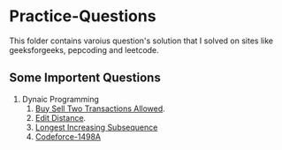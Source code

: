 # Practice-Questions

This folder contains varoius question's solution that I solved on sites like geeksforgeeks, pepcoding and leetcode.

## Some Importent Questions 

1. Dynaic Programming 
    1. [Buy Sell Two Transactions Allowed](https://github.com/maharana0299/Practice-Questions/blob/master/DynamicProgramming/BuySellTwoTransaction.java).
    2. [Edit Distance](https://github.com/maharana0299/Practice-Questions/blob/master/DynamicProgramming/EditDistance.java).
    3. [Longest Increasing Subsequence](https://github.com/maharana0299/Practice-Questions/blob/master/DynamicProgramming/LongestIncreasingSubsequence.java)
    4. [Codeforce-1498A](https://github.com/maharana0299/Practice-Questions/blob/master/Codeforces/CodeForce_1498A.java)

